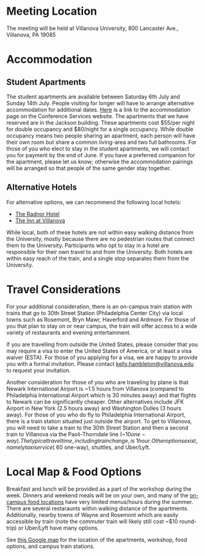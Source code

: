 # Meeting Location

The meeting will be held at Villanova University, 800 Lancaster Ave., Villanova, PA 19085

# Accommodation
## Student Apartments

The student apartments are available between Saturday 6th July and Sunday 14th July. People visiting for longer will have to arrange alternative accommodation for additional dates. [Here](http://www1.villanova.edu/villanova/services/conferenceservices/accommodations/ac_guestapts.html) is a link to the accommodation page on the Conference Services website. The apartments that we have reserved are in the Jackson building.  These apartments cost $55/per night for double occupancy and $80/night for a single occupancy. While double occupancy means two people sharing an apartment, each person will have their own room but share a common living-area and two full bathrooms. For those of you who elect to stay in the student apartments, we will contact you for payment by the end of June. If you have a preferred companion for the apartment, please let us know; otherwise the accommodation pairings will be arranged so that people of the same gender stay together.

## Alternative Hotels
For alternative options, we can recommend the following local hotels:

* [The Radnor Hotel](https://radnorhotel.com/)
* [The Inn at Villanova](https://theinnatvillanova.com/)

While local, both of these hotels are not within easy walking distance from the University, mostly because there are no pedestrian routes that connect them to the University. Participants who opt to stay in a hotel are responsible for their own travel to and from the University. Both hotels are within easy reach of the train, and a single stop separates them from the University.

# Travel Considerations

For your additional consideration, there is an on-campus train station with trains that go to 30th Street Station (Philadelphia Center City) via local towns such as Rosemont, Bryn Mawr, Haverford and Ardmore. For those of you that plan to stay on or near campus, the train will offer access to a wide variety of restaurants and evening entertainment.

If you are travelling from outside the United States, please consider that you may require a visa to enter the United States of America, or at least a visa waiver (ESTA). For those of you applying for a visa, we are happy to provide you with a formal invitation. Please contact kelly.hambleton@villanova.edu to request your invitation.

Another consideration for those of you who are traveling by plane is that Newark International Airport is ~1.5 hours from Villanova (compared to Philadelphia International Airport which is 30 minutes away) and that flights to Newark can be significantly cheaper. Other alternatives include JFK Airport in New York (2.5 hours away) and Washington Dulles (3 hours away). For those of you who do fly to Philadelphia International Airport, there is a train station situated just outside the airport. To get to Villanova, you will need to take a train to the 30th Street Station and then a second train to Villanova via the Paoli-Thorndale line (~$10 one-way). The typical travel time, including train change, is ~1 hour. Other options exist, namely taxi service (~$60 one-way), shuttles, and Uber/Lyft.

# Local Map & Food Options

Breakfast and lunch will be provided as a part of the workshop during the week.  Dinners and weekend meals will be on your own, and many of the [on-campus food locations](https://www1.villanova.edu/villanova/services/dining/hours/summer.html) have very limited menus/hours during the summer.  There are several restaraunts within walking distance of the apartments.  Additionally, nearby towns of Wayne and Rosemont which are easily accessible by train (note the commuter train will likely still cost ~$10 round-trip) or Uber/Lyft have many options.

See [this Google map](https://drive.google.com/open?id=1ZEyr-H2dNQa62K-6-AO49YpmbjTe01va&usp=sharing) for the location of the apartments, workshop, food options, and campus train stations.
